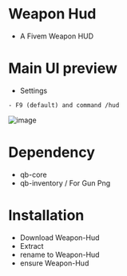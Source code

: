 # Weapon Hud
- A Fivem Weapon HUD  

# Main UI preview
- Settings
```
- F9 (default) and command /hud
```
![image](https://i.imgur.com/IPb1O2u.png)

# Dependency
- qb-core
- qb-inventory / For Gun Png

# Installation
- Download Weapon-Hud
- Extract
- rename to Weapon-Hud
- ensure Weapon-Hud
